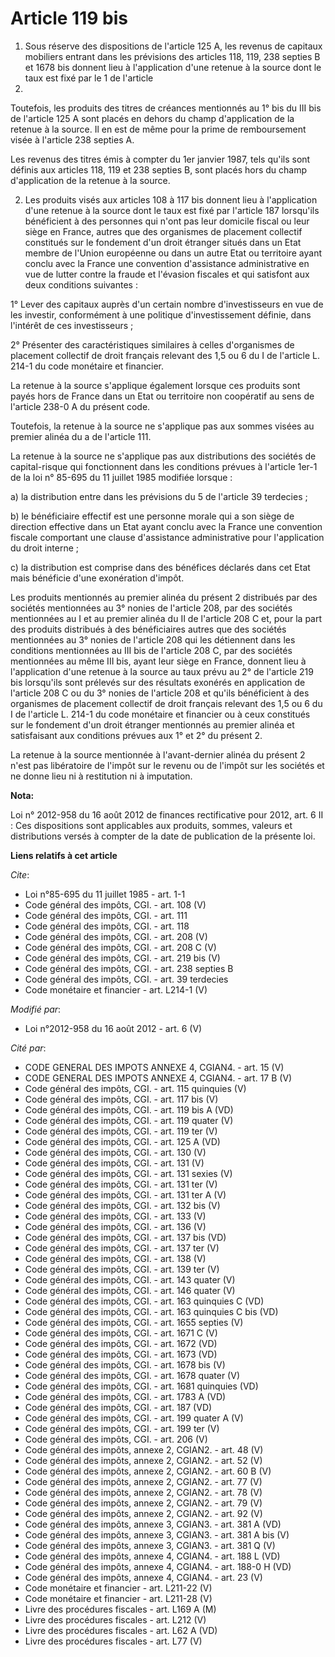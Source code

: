# Article 119 bis

1. Sous réserve des dispositions de l'article 125 A, les revenus de capitaux mobiliers entrant dans les prévisions des
articles 118, 119, 
238 septies B et 1678 bis donnent lieu à l'application d'une retenue à la source dont le taux est fixé par le 1 de l'article
187. 

Toutefois, les produits des titres de créances mentionnés au 1° bis du III bis de l'article 125 A sont placés en dehors du
champ d'application de la retenue à la source. Il en est de même pour la prime de remboursement visée à l'article 238 septies
A. 

Les revenus des titres émis à compter du 1er janvier 1987, tels qu'ils sont définis aux articles 118, 119 et 238 septies B,
sont placés hors du champ d'application de la retenue à la source. 

2. Les produits visés aux articles 108 à 117 bis donnent lieu à l'application d'une retenue à la source dont le taux est fixé
par l'article 187 lorsqu'ils bénéficient à des personnes qui n'ont pas leur domicile fiscal ou leur siège en France, autres
que des organismes de placement collectif constitués sur le fondement d'un droit étranger situés dans un Etat membre de
l'Union européenne ou dans un autre Etat ou territoire ayant conclu avec la France une convention d'assistance administrative
en vue de lutter contre la fraude et l'évasion fiscales et qui satisfont aux deux conditions suivantes : 

1° Lever des capitaux auprès d'un certain nombre d'investisseurs en vue de les investir, conformément à une politique
d'investissement définie, dans l'intérêt de ces investisseurs ; 

2° Présenter des caractéristiques similaires à celles d'organismes de placement collectif de droit français relevant des 1,5
ou 6 du I de l'article L. 214-1 du code monétaire et financier. 

La retenue à la source s'applique également lorsque ces produits sont payés hors de France dans un Etat ou territoire non
coopératif au sens de l'article 238-0 A du présent code. 

Toutefois, la retenue à la source ne s'applique pas aux sommes visées au premier alinéa du a de l'article 111. 

La retenue à la source ne s'applique pas aux distributions des sociétés de capital-risque qui fonctionnent dans les
conditions prévues à l'article 1er-1 de la loi n° 85-695 du 11 juillet 1985 modifiée lorsque : 

a) la distribution entre dans les prévisions du 5 de l'article 39 terdecies ; 

b) le bénéficiaire effectif est une personne morale qui a son siège de direction effective dans un Etat ayant conclu avec la
France une convention fiscale comportant une clause d'assistance administrative pour l'application du droit interne ; 

c) la distribution est comprise dans des bénéfices déclarés dans cet Etat mais bénéficie d'une exonération d'impôt. 

Les produits mentionnés au premier alinéa du présent 2 distribués par des sociétés mentionnées au 3° nonies de l'article 208,
par des sociétés mentionnées au I et au premier alinéa du II de l'article 208 C et, pour la part des produits distribués à
des bénéficiaires autres que des sociétés mentionnées au 3° nonies de l'article 208 qui les détiennent dans les conditions
mentionnées au III bis de l'article 208 C, par des sociétés mentionnées au même III bis, ayant leur siège en France, donnent
lieu à l'application d'une retenue à la source au taux prévu au 2° de l'article 219 bis lorsqu'ils sont prélevés sur des
résultats exonérés en application de l'article 208 C ou du 3° nonies de l'article 208 et qu'ils bénéficient à des organismes
de placement collectif de droit français relevant des 1,5 ou 6 du I de l'article L. 214-1 du code monétaire et financier ou à
ceux constitués sur le fondement d'un droit étranger mentionnés au premier alinéa et satisfaisant aux conditions prévues aux
1° et 2° du présent 2. 

La retenue à la source mentionnée à l'avant-dernier alinéa du présent 2 n'est pas libératoire de l'impôt sur le revenu ou de
l'impôt sur les sociétés et ne donne lieu ni à restitution ni à imputation.

**Nota:**

Loi n° 2012-958 du 16 août 2012 de finances rectificative pour 2012, art. 6 II : Ces dispositions sont applicables aux
produits, sommes, valeurs et distributions versés à compter de la date de publication de la présente loi.

**Liens relatifs à cet article**

_Cite_:

  - Loi n°85-695 du 11 juillet 1985 - art. 1-1
  - Code général des impôts, CGI. - art. 108 (V)
  - Code général des impôts, CGI. - art. 111
  - Code général des impôts, CGI. - art. 118
  - Code général des impôts, CGI. - art. 208 (V)
  - Code général des impôts, CGI. - art. 208 C (V)
  - Code général des impôts, CGI. - art. 219 bis (V)
  - Code général des impôts, CGI. - art. 238 septies B
  - Code général des impôts, CGI. - art. 39 terdecies
  - Code monétaire et financier - art. L214-1 (V)

_Modifié par_:

  - Loi n°2012-958 du 16 août 2012 - art. 6 (V)

_Cité par_:

  - CODE GENERAL DES IMPOTS ANNEXE 4, CGIAN4. - art. 15 (V)
  - CODE GENERAL DES IMPOTS ANNEXE 4, CGIAN4. - art. 17 B (V)
  - Code général des impôts, CGI. - art. 115 quinquies (V)
  - Code général des impôts, CGI. - art. 117 bis (V)
  - Code général des impôts, CGI. - art. 119 bis A (VD)
  - Code général des impôts, CGI. - art. 119 quater (V)
  - Code général des impôts, CGI. - art. 119 ter (V)
  - Code général des impôts, CGI. - art. 125 A (VD)
  - Code général des impôts, CGI. - art. 130 (V)
  - Code général des impôts, CGI. - art. 131 (V)
  - Code général des impôts, CGI. - art. 131 sexies (V)
  - Code général des impôts, CGI. - art. 131 ter (V)
  - Code général des impôts, CGI. - art. 131 ter A (V)
  - Code général des impôts, CGI. - art. 132 bis (V)
  - Code général des impôts, CGI. - art. 133 (V)
  - Code général des impôts, CGI. - art. 136 (V)
  - Code général des impôts, CGI. - art. 137 bis (VD)
  - Code général des impôts, CGI. - art. 137 ter (V)
  - Code général des impôts, CGI. - art. 138 (V)
  - Code général des impôts, CGI. - art. 139 ter (V)
  - Code général des impôts, CGI. - art. 143 quater (V)
  - Code général des impôts, CGI. - art. 146 quater (V)
  - Code général des impôts, CGI. - art. 163 quinquies C (VD)
  - Code général des impôts, CGI. - art. 163 quinquies C bis (VD)
  - Code général des impôts, CGI. - art. 1655 septies (V)
  - Code général des impôts, CGI. - art. 1671 C (V)
  - Code général des impôts, CGI. - art. 1672 (VD)
  - Code général des impôts, CGI. - art. 1673 (VD)
  - Code général des impôts, CGI. - art. 1678 bis (V)
  - Code général des impôts, CGI. - art. 1678 quater (V)
  - Code général des impôts, CGI. - art. 1681 quinquies (VD)
  - Code général des impôts, CGI. - art. 1783 A (VD)
  - Code général des impôts, CGI. - art. 187 (VD)
  - Code général des impôts, CGI. - art. 199 quater A (V)
  - Code général des impôts, CGI. - art. 199 ter (V)
  - Code général des impôts, CGI. - art. 206 (V)
  - Code général des impôts, annexe 2, CGIAN2. - art. 48 (V)
  - Code général des impôts, annexe 2, CGIAN2. - art. 52 (V)
  - Code général des impôts, annexe 2, CGIAN2. - art. 60 B (V)
  - Code général des impôts, annexe 2, CGIAN2. - art. 77 (V)
  - Code général des impôts, annexe 2, CGIAN2. - art. 78 (V)
  - Code général des impôts, annexe 2, CGIAN2. - art. 79 (V)
  - Code général des impôts, annexe 2, CGIAN2. - art. 92 (V)
  - Code général des impôts, annexe 3, CGIAN3. - art. 381 A (VD)
  - Code général des impôts, annexe 3, CGIAN3. - art. 381 A bis (V)
  - Code général des impôts, annexe 3, CGIAN3. - art. 381 Q (V)
  - Code général des impôts, annexe 4, CGIAN4. - art. 188 L (VD)
  - Code général des impôts, annexe 4, CGIAN4. - art. 188-0 H (VD)
  - Code général des impôts, annexe 4, CGIAN4. - art. 23 (V)
  - Code monétaire et financier - art. L211-22 (V)
  - Code monétaire et financier - art. L211-28 (V)
  - Livre des procédures fiscales - art. L169 A (M)
  - Livre des procédures fiscales - art. L212 (V)
  - Livre des procédures fiscales - art. L62 A (VD)
  - Livre des procédures fiscales - art. L77 (V)
